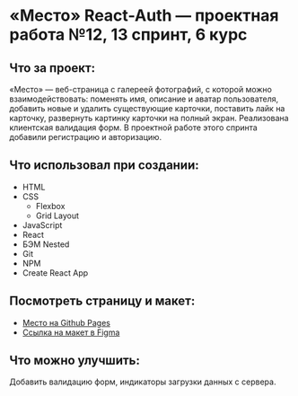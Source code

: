 # «Место» React-Auth — проектная работа №12, 13 спринт, 6 курс

## Что за проект:

«Место» — веб-страница с галереей фотографий, с которой можно взаимодействовать:
поменять имя, описание и аватар пользователя, добавить новые и удалить существующие карточки, поставить лайк на карточку, развернуть картинку карточки на полный экран. Реализована клиентская валидация форм.
В проектной работе этого спринта добавили регистрацию и авторизацию.

## Что использовал при создании:

* HTML
* CSS
    * Flexbox
    * Grid Layout
* JavaScript
* React
* БЭМ Nested
* Git
* NPM
* Create React App

## Посмотреть страницу и макет:

* [Место на Github Pages](https://shuraaas.github.io/mesto-react-auth/index.html)
* [Ссылка на макет в Figma](https://www.figma.com/file/2cn9N9jSkmxD84oJik7xL7/JavaScript.-Sprint-4?node-id=0%3A1)

## Что можно улучшить:

Добавить валидацию форм, индикаторы загрузки данных с сервера.